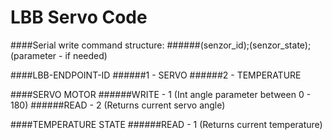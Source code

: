 # LBB Servo Code

####Serial write command structure: 
######(senzor_id);(senzor_state);(parameter - if needed)

####LBB-ENDPOINT-ID
######1 - SERVO
######2 - TEMPERATURE

####SERVO MOTOR
######WRITE - 1 (Int angle parameter between 0 - 180)
######READ - 2 (Returns current servo angle)

####TEMPERATURE STATE
######READ - 1 (Returns current temperature)

